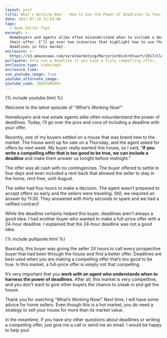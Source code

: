 ```yaml
---
layout: post
title: What's Working Now! - How to Use the Power of Deadlines to Your Advantage
date: 2017-07-10 13:54:00
tags:
  - Home Seller Tips
excerpt: >-
  Homebuyers and agents alike often misunderstand when to include a deadline in
  their offer. I’ll go over two scenarios that highlight how to use the power of
  deadlines in this market.
enclosure: >-
  https://s3.amazonaws.com/vyralmarketing/Marjorie+Dick+Stuart/2017/Cleveland+Park+Real+Estate-+The+Power+of+Deadlines.mp4
pullquote: Only use a deadline if you have a truly compelling offer.
enclosure_type: video/mp4
enclosure_time:
use_youtube_image: true
youtube_alternate_image:
youtube_code: 7BQYXVMkAPs
---
```



{% include youtube.html %}

Welcome to the latest episode of&nbsp;*“What’s Working Now!”*

Homebuyers and real estate agents alike often misunderstand the power of deadlines. Today, I’ll go over the pros and cons of including a deadline with your offer.

Recently, one of my buyers settled on a house that was brand new to the market. The house went up for sale on a Thursday, and the agent asked for offers by next week. My buyer really wanted this house, so I said, “**If you write a compelling offer that is too good to be true, we can include a deadline**&nbsp;and make them answer us tonight before midnight.”

The offer was all cash with no contingencies. The buyer offered to settle in four days and even included a rent-back that allowed the seller to stay in the home, rent-free, until August.

The seller had four hours to make a decision. The agent wasn’t prepared to accept offers so early and the sellers were traveling. Still, we required an answer by 11:30. They answered with thirty seconds to spare and we had a ratified contract!

While the deadline certainly helped this buyer, deadlines aren’t always a good idea. I had another buyer who wanted to make a full-price offer with a 24-hour deadline. I explained that the 24-hour deadline was not a good idea.

{% include pullquote.html %}

Basically, this buyer was giving the seller 24 hours to call every prospective buyer that had been through the house and find a better offer. Deadlines are best used when you are making a compelling offer that’s too good to be true. In this market, a full-price offer is simply not that compelling.

It’s very important that you&nbsp;**work with an agent who understands when to harness the power of deadlines.**&nbsp;After all, this market is very competitive, and you don’t want to give other buyers the chance to sneak in and get the house.

Thank you for watching “What’s Working Now!” Next time, I will have some advice for home sellers. Even though this is a hot market, you do need a strategy to sell your house for more than its market value.

In the meantime, if you have any other questions about deadlines or writing a compelling offer, just give me a call or send me an email. I would be happy to help you!